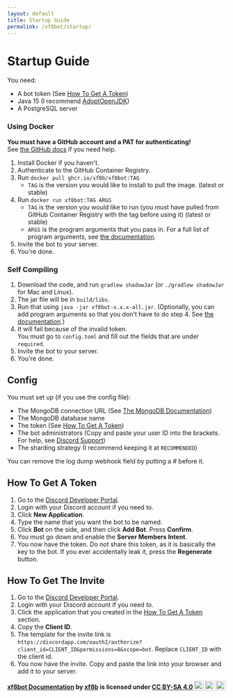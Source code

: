 ```yaml
---
layout: default
title: Startup Guide
permalink: /xf8bot/startup/
---
```


# Startup Guide

You need:

* A bot token (See [How To Get A Token](#how-to-get-a-token))
* Java 15 (I recommend [AdoptOpenJDK](https://adoptopenjdk.net))
* A PostgreSQL server

### Using Docker

**You must have a GitHub account and a PAT for authenticating!**  
See [the GitHub docs](https://docs.github.com/en/free-pro-team@latest/packages/managing-container-images-with-github-container-registry/pushing-and-pulling-docker-images#authenticating-to-github-container-registry)
if you need help.

1. Install Docker if you haven't.
2. Authenticate to the GitHub Container Registry.
3. Run `docker pull ghcr.io/xf8b/xf8bot:TAG`
    - `TAG` is the version you would like to install to pull the image. (latest or stable)
4. Run `docker run xf8bot:TAG ARGS`
    - `TAG` is the version you would like to run 
      (you must have pulled from GitHub Container Registry with the tag before using it)
      (latest or stable)
    - `ARGS` is the program arguments that you pass in. For a full list of program arguments,
      see [the documentation](https://xf8b.github.io/documentation/xf8bot/args/).
5. Invite the bot to your server.
6. You're done.

### Self Compiling

1. Download the code, and run `gradlew shadowJar` (or `./gradlew shadowJar` for Mac and Linux).
2. The jar file will be in `build/libs`.
3. Run that using `java -jar xf8bot-x.x.x-all.jar`.
   (Optionally, you can add program arguments so that you don't have to do step 4.
   See [the documentation](https://xf8b.github.io/documentation/xf8bot/args/).)
4. It will fail because of the invalid token.  
   You must go to `config.toml` and fill out the fields that are under `required`.
5. Invite the bot to your server.
6. You're done.

## Config

You must set up (if you use the config file):

* The MongoDB connection URL 
  (See [The MongoDB Documentation](https://docs.mongodb.com/manual/reference/connection-string/))
* The MongoDB database name
* The token (See [How To Get A Token](#how-to-get-a-token))
* The bot administrators 
  (Copy and paste your user ID into the brackets.
  For help, see [Discord Support](https://support.discord.com/hc/en-us/articles/206346498-Where-can-I-find-my-User-Server-Message-ID-))
* The sharding strategy (I recommend keeping it at `RECOMMENDED`)

You can remove the log dump webhook field by putting a # before it.

## How To Get A Token

1. Go to the [Discord Developer Portal](https://discord.com/developers/applications).
2. Login with your Discord account if you need to.
3. Click **New Application**.
4. Type the name that you want the bot to be named.
5. Click **Bot** on the side, and then click **Add Bot**. Press **Confirm**.
6. You must go down and enable the **Server Members Intent**.
7. You now have the token. 
   Do not share this token, as it is basically the key to the bot. 
   If you ever accidentally leak it, press the **Regenerate** button.

## How To Get The Invite

1. Go to the [Discord Developer Portal](https://discord.com/developers/applications).
2. Login with your Discord account if you need to.
3. Click the application that you created in the [How To Get A Token](#how-to-get-a-token) section.
4. Copy the **Client ID**.
5. The template for the invite link is `https://discordapp.com/oauth2/authorize?client_id=CLIENT_ID&permissions=8&scope=bot`. 
   Replace `CLIENT_ID` with the client id.
6. You now have the invite. Copy and paste the link into your browser and add it to your server.

<b> <a rel="cc:attributionURL" property="dct:title" href="https://xf8b.github.io/documentation/xf8bot/">xf8bot Documentation</a> by <a rel="cc:attributionURL dct:creator" property="cc:attributionName" href="https://github.com/xf8b/">xf8b</a> is licensed under <a rel="license" href="https://creativecommons.org/licenses/by-sa/4.0">CC BY-SA 4.0<img style="height:22px!important;margin-left:3px;vertical-align:text-bottom;" src="https://mirrors.creativecommons.org/presskit/icons/cc.svg?ref=chooser-v1" /><img style="height:22px!important;margin-left:3px;vertical-align:text-bottom;" src="https://mirrors.creativecommons.org/presskit/icons/by.svg?ref=chooser-v1" /><img style="height:22px!important;margin-left:3px;vertical-align:text-bottom;" src="https://mirrors.creativecommons.org/presskit/icons/sa.svg?ref=chooser-v1" /></a> </b> 

